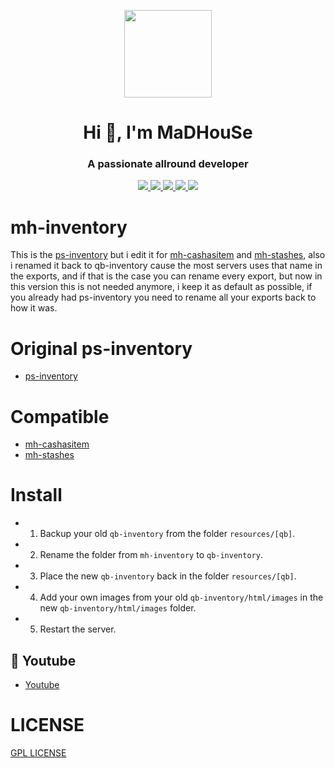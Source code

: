 <p align="center">
    <img width="140" src="https://icons.iconarchive.com/icons/iconarchive/red-orb-alphabet/128/Letter-M-icon.png" />  
    <h1 align="center">Hi 👋, I'm MaDHouSe</h1>
    <h3 align="center">A passionate allround developer </h3>    
</p>

<p align="center">
    <a href="https://github.com/MaDHouSe79/mh-inventory/issues">
        <img src="https://img.shields.io/github/issues/MaDHouSe79/mh-inventory"/> 
    </a>
    <a href="https://github.com/MaDHouSe79/mh-inventory/watchers">
        <img src="https://img.shields.io/github/watchers/MaDHouSe79/mh-inventory"/> 
    </a> 
    <a href="https://github.com/MaDHouSe79/mh-inventory/network/members">
        <img src="https://img.shields.io/github/forks/MaDHouSe79/mh-inventory"/> 
    </a>  
    <a href="https://github.com/MaDHouSe79/mh-inventory/stargazers">
        <img src="https://img.shields.io/github/stars/MaDHouSe79/mh-inventory?color=white"/> 
    </a>
    <a href="https://github.com/MaDHouSe79/mh-inventory/blob/main/LICENSE">
        <img src="https://img.shields.io/github/license/MaDHouSe79/mh-inventory?color=black"/> 
    </a>      
</p>


# mh-inventory
This is the [ps-inventory](https://github.com/Project-Sloth/ps-inventory) but i edit it for [mh-cashasitem](https://github.com/MaDHouSe79/mh-cashasitem) and [mh-stashes](https://github.com/MaDHouSe79/mh-stashes),
also i renamed it back to qb-inventory cause the most servers uses that name in the exports,
and if that is the case you can rename every export,
but now in this version this is not needed anymore, i keep it as default as possible, 
if you already had ps-inventory you need to rename all your exports back to how it was.


# Original ps-inventory
- [ps-inventory](https://github.com/Project-Sloth/ps-inventory)

# Compatible
- [mh-cashasitem](https://github.com/MaDHouSe79/mh-cashasitem)
- [mh-stashes](https://github.com/MaDHouSe79/mh-stashes)


# Install
- 1. Backup your old `qb-inventory` from the folder `resources/[qb]`.
- 2. Rename the folder from `mh-inventory` to `qb-inventory`.
- 3. Place the new `qb-inventory` back in the folder `resources/[qb]`.
- 4. Add your own images from your old `qb-inventory/html/images` in the new `qb-inventory/html/images` folder.
- 5. Restart the server.
 

## 🙈 Youtube
- [Youtube](https://www.youtube.com/c/MaDHouSe79)


# LICENSE
[GPL LICENSE](./LICENSE)<br />

